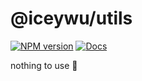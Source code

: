# @iceywu/utils

[![NPM version](https://img.shields.io/npm/v/@iceywu/utils?color=a1b858&label=)](https://www.npmjs.com/package/@iceywu/utils)
[![Docs](https://www.paka.dev/badges/v0/cute.svg)](https://www.paka.dev/npm/@iceywu/utils)

nothing to use 🧪